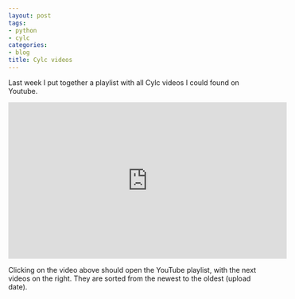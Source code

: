 ```yaml
---
layout: post
tags:
- python
- cylc
categories:
- blog
title: Cylc videos
---
```


Last week I put together a playlist with all Cylc videos I could found on Youtube.

<iframe
    width="560"
    height="315"
    src="https://www.youtube.com/embed/videoseries?list=PLxlfTM52ynRZZ7rtLkoKANWiIFn92d6je"
    frameborder="0"
    allow="autoplay;encrypted-media"
    allowfullscreen></iframe>

Clicking on the video above should open the YouTube playlist, with the next videos
on the right. They are sorted from the newest to the oldest (upload date).
